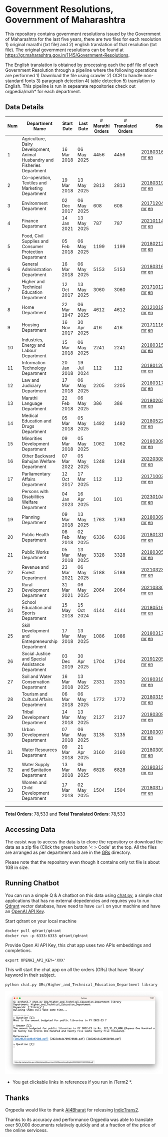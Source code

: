 # Government Resolutions, Government of Maharashtra

This repository contains government resolutions issued by the Government of Maharashtra for the last five years, there are two files for each resolution 1) original marathi (txt file) and 2) english translation of that resolution (txt file). The original government resolutions can be found at https://gr.maharashtra.gov.in/1145/Government-Resolutions.

The English translation is obtained by processing each the pdf file of each Government Resolution through a pipeline where the following operations are performed 1) Download the file using crawler 2) OCR to handle non-standard fonts 3) paragraph detection 4) table  detection 5) translation to English. This pipeline is run in sepearate repositories check out orgpedia/mah* for each department.


## Data Details

| Num | Department Name | Start Date | Last Date | # Marathi Orders | # Translated Orders | Starting Order | Last Order |
| --- | --------------- | ---------- | --------- | ---------------- | ------------------- | -------------- | ---------- |
| 1 | Agriculture, Dairy Development, Animal Husbandry and Fisheries Department | 16 Mar 2018 | 06 May 2025 | 4456 | 4456 | [201803161624182101.pdf](https://gr.maharashtra.gov.in/Site/Upload/Government%20Resolutions/English/201803161624182101.pdf) [mr](GRs/Agriculture,_Dairy_Development,_Animal_Husbandry_and_Fisheries_Department/201803161624182101.pdf.mr.txt) [en](GRs/Agriculture,_Dairy_Development,_Animal_Husbandry_and_Fisheries_Department/201803161624182101.pdf.en.txt) | [202505061747508001.pdf](https://gr.maharashtra.gov.in/Site/Upload/Government%20Resolutions/English/202505061747508001.pdf) [mr](GRs/Agriculture,_Dairy_Development,_Animal_Husbandry_and_Fisheries_Department/202505061747508001.pdf.mr.txt) [en](GRs/Agriculture,_Dairy_Development,_Animal_Husbandry_and_Fisheries_Department/202505061747508001.pdf.en.txt) |
| 2 | Co-operation, Textiles and Marketing Department | 19 Mar 2018 | 13 May 2025 | 2813 | 2813 | [201803191257576702.pdf](https://gr.maharashtra.gov.in/Site/Upload/Government%20Resolutions/English/201803191257576702.pdf) [mr](GRs/Co-operation,_Textiles_and_Marketing_Department/201803191257576702.pdf.mr.txt) [en](GRs/Co-operation,_Textiles_and_Marketing_Department/201803191257576702.pdf.en.txt) | [20250513120058032802.pdf](https://gr.maharashtra.gov.in/assets/public/20250513120058032802.pdf) [mr](GRs/Co-operation,_Textiles_and_Marketing_Department/20250513120058032802.pdf.mr.txt) [en](GRs/Co-operation,_Textiles_and_Marketing_Department/20250513120058032802.pdf.en.txt) |
| 3 | Environment Department | 02 Dec 2017 | 06 May 2025 | 608 | 608 | [201712041147216904.pdf](https://gr.maharashtra.gov.in/Site/Upload/Government%20Resolutions/English/201712041147216904.pdf) [mr](GRs/Environment_Department/201712041147216904.pdf.mr.txt) [en](GRs/Environment_Department/201712041147216904.pdf.en.txt) | [202505061315266804.pdf](https://gr.maharashtra.gov.in/Site/Upload/Government%20Resolutions/English/202505061315266804.pdf) [mr](GRs/Environment_Department/202505061315266804.pdf.mr.txt) [en](GRs/Environment_Department/202505061315266804.pdf.en.txt) |
| 4 | Finance Department | 14 Jan 2021 | 13 May 2025 | 787 | 787 | [202101141237329905.pdf](https://gr.maharashtra.gov.in/Site/Upload/Government%20Resolutions/English/202101141237329905.pdf) [mr](GRs/Finance_Department/202101141237329905.pdf.mr.txt) [en](GRs/Finance_Department/202101141237329905.pdf.en.txt) | [20250513111920033605.pdf](https://gr.maharashtra.gov.in/assets/public/20250513111920033605.pdf) [mr](GRs/Finance_Department/20250513111920033605.pdf.mr.txt) [en](GRs/Finance_Department/20250513111920033605.pdf.en.txt) |
| 5 | Food, Civil Supplies and Consumer Protection Department | 05 Feb 2018 | 06 May 2025 | 1199 | 1199 | [201802121244545806.pdf](https://gr.maharashtra.gov.in/Site/Upload/Government%20Resolutions/English/201802121244545806.pdf) [mr](GRs/Food,_Civil_Supplies_and_Consumer_Protection_Department/201802121244545806.pdf.mr.txt) [en](GRs/Food,_Civil_Supplies_and_Consumer_Protection_Department/201802121244545806.pdf.en.txt) | [202505061305580006.pdf](https://gr.maharashtra.gov.in/Site/Upload/Government%20Resolutions/English/202505061305580006.pdf) [mr](GRs/Food,_Civil_Supplies_and_Consumer_Protection_Department/202505061305580006.pdf.mr.txt) [en](GRs/Food,_Civil_Supplies_and_Consumer_Protection_Department/202505061305580006.pdf.en.txt) |
| 6 | General Administration Department | 16 Mar 2018 | 06 May 2025 | 5153 | 5153 | [201803161224022707.pdf](https://gr.maharashtra.gov.in/Site/Upload/Government%20Resolutions/English/201803161224022707.pdf) [mr](GRs/General_Administration_Department/201803161224022707.pdf.mr.txt) [en](GRs/General_Administration_Department/201803161224022707.pdf.en.txt) | [202505061158415607.pdf](https://gr.maharashtra.gov.in/Site/Upload/Government%20Resolutions/English/202505061158415607.pdf) [mr](GRs/General_Administration_Department/202505061158415607.pdf.mr.txt) [en](GRs/General_Administration_Department/202505061158415607.pdf.en.txt) |
| 7 | Higher and Technical Education Department | 12 Oct 2017 | 13 May 2025 | 3060 | 3060 | [201710121514029708.pdf](https://gr.maharashtra.gov.in/Site/Upload/Government%20Resolutions/English/201710121514029708.pdf) [mr](GRs/Higher_and_Technical_Education_Department/201710121514029708.pdf.mr.txt) [en](GRs/Higher_and_Technical_Education_Department/201710121514029708.pdf.en.txt) | [20250513140335019808.pdf](https://gr.maharashtra.gov.in/assets/public/20250513140335019808.pdf) [mr](GRs/Higher_and_Technical_Education_Department/20250513140335019808.pdf.mr.txt) [en](GRs/Higher_and_Technical_Education_Department/20250513140335019808.pdf.en.txt) |
| 8 | Home Department | 22 Mar 1947 | 06 May 2025 | 4612 | 4612 | [201210191648552129.pdf](https://gr.maharashtra.gov.in/Site/Upload/Government%20Resolutions/English/201210191648552129.pdf) [mr](GRs/Home_Department/201210191648552129.pdf.mr.txt) [en](GRs/Home_Department/201210191648552129.pdf.en.txt) | [202505061701459529.pdf](https://gr.maharashtra.gov.in/Site/Upload/Government%20Resolutions/English/202505061701459529.pdf) [mr](GRs/Home_Department/202505061701459529.pdf.mr.txt) [en](GRs/Home_Department/202505061701459529.pdf.en.txt) |
| 9 | Housing Department | 16 Nov 2017 | 30 Apr 2025 | 416 | 416 | [201711161447076609.pdf](https://gr.maharashtra.gov.in/Site/Upload/Government%20Resolutions/English/201711161447076609.pdf) [mr](GRs/Housing_Department/201711161447076609.pdf.mr.txt) [en](GRs/Housing_Department/201711161447076609.pdf.en.txt) | [202504301856290009.pdf](https://gr.maharashtra.gov.in/Site/Upload/Government%20Resolutions/English/202504301856290009.pdf) [mr](GRs/Housing_Department/202504301856290009.pdf.mr.txt) [en](GRs/Housing_Department/202504301856290009.pdf.en.txt) |
| 10 | Industries, Energy and Labour Department | 15 Mar 2018 | 06 May 2025 | 2241 | 2241 | [201803151204055010.pdf](https://gr.maharashtra.gov.in/Site/Upload/Government%20Resolutions/English/201803151204055010.pdf) [mr](GRs/Industries,_Energy_and_Labour_Department/201803151204055010.pdf.mr.txt) [en](GRs/Industries,_Energy_and_Labour_Department/201803151204055010.pdf.en.txt) | [202505061716100610.pdf](https://gr.maharashtra.gov.in/Site/Upload/Government%20Resolutions/English/202505061716100610.pdf) [mr](GRs/Industries,_Energy_and_Labour_Department/202505061716100610.pdf.mr.txt) [en](GRs/Industries,_Energy_and_Labour_Department/202505061716100610.pdf.en.txt) |
| 11 | Information Technology Department | 20 Jan 2018 | 19 Jul 2024 | 112 | 112 | [201801201843024511.pdf](https://gr.maharashtra.gov.in/Site/Upload/Government%20Resolutions/English/201801201843024511.pdf) [mr](GRs/Information_Technology_Department/201801201843024511.pdf.mr.txt) [en](GRs/Information_Technology_Department/201801201843024511.pdf.en.txt) | [202407191742379111.pdf](https://gr.maharashtra.gov.in/Site/Upload/Government%20Resolutions/English/202407191742379111.pdf) [mr](GRs/Information_Technology_Department/202407191742379111.pdf.mr.txt) [en](GRs/Information_Technology_Department/202407191742379111.pdf.en.txt) |
| 12 | Law and Judiciary Department | 17 Mar 2018 | 06 May 2025 | 2205 | 2205 | [201803171129290212.pdf](https://gr.maharashtra.gov.in/Site/Upload/Government%20Resolutions/English/201803171129290212.pdf) [mr](GRs/Law_and_Judiciary_Department/201803171129290212.pdf.mr.txt) [en](GRs/Law_and_Judiciary_Department/201803171129290212.pdf.en.txt) | [202505061217459012.pdf](https://gr.maharashtra.gov.in/Site/Upload/Government%20Resolutions/English/202505061217459012.pdf) [mr](GRs/Law_and_Judiciary_Department/202505061217459012.pdf.mr.txt) [en](GRs/Law_and_Judiciary_Department/202505061217459012.pdf.en.txt) |
| 13 | Marathi Language Department | 22 Feb 2018 | 06 May 2025 | 386 | 386 | [201802031549154233.pdf](https://gr.maharashtra.gov.in/Site/Upload/Government%20Resolutions/English/201802031549154233.pdf) [mr](GRs/Marathi_Language_Department/201802031549154233.pdf.mr.txt) [en](GRs/Marathi_Language_Department/201802031549154233.pdf.en.txt) | [202505061120080433.pdf](https://gr.maharashtra.gov.in/Site/Upload/Government%20Resolutions/English/202505061120080433.pdf) [mr](GRs/Marathi_Language_Department/202505061120080433.pdf.mr.txt) [en](GRs/Marathi_Language_Department/202505061120080433.pdf.en.txt) |
| 14 | Medical Education and Drugs Department | 05 Mar 2018 | 05 May 2025 | 1492 | 1492 | [201805221424292513.pdf](https://gr.maharashtra.gov.in/Site/Upload/Government%20Resolutions/English/201805221424292513.pdf) [mr](GRs/Medical_Education_and_Drugs_Department/201805221424292513.pdf.mr.txt) [en](GRs/Medical_Education_and_Drugs_Department/201805221424292513.pdf.en.txt) | [202505051436126313.pdf](https://gr.maharashtra.gov.in/Site/Upload/Government%20Resolutions/English/202505051436126313.pdf) [mr](GRs/Medical_Education_and_Drugs_Department/202505051436126313.pdf.mr.txt) [en](GRs/Medical_Education_and_Drugs_Department/202505051436126313.pdf.en.txt) |
| 15 | Minorities Development Department | 09 Mar 2018 | 05 May 2025 | 1062 | 1062 | [201803091218355314.pdf](https://gr.maharashtra.gov.in/Site/Upload/Government%20Resolutions/English/201803091218355314.pdf) [mr](GRs/Minorities_Development_Department/201803091218355314.pdf.mr.txt) [en](GRs/Minorities_Development_Department/201803091218355314.pdf.en.txt) | [202505051246509214.pdf](https://gr.maharashtra.gov.in/Site/Upload/Government%20Resolutions/English/202505051246509214....pdf) [mr](GRs/Minorities_Development_Department/202505051246509214.pdf.mr.txt) [en](GRs/Minorities_Development_Department/202505051246509214.pdf.en.txt) |
| 16 | Other Backward Bahujan Welfare Department | 07 Mar 2022 | 05 May 2025 | 1248 | 1248 | [202203081752439334.pdf](https://gr.maharashtra.gov.in/Site/Upload/Government%20Resolutions/English/202203081752439334.pdf) [mr](GRs/Other_Backward_Bahujan_Welfare_Department/202203081752439334.pdf.mr.txt) [en](GRs/Other_Backward_Bahujan_Welfare_Department/202203081752439334.pdf.en.txt) | [202505051826384434.pdf](https://gr.maharashtra.gov.in/Site/Upload/Government%20Resolutions/English/202505051826384434.pdf) [mr](GRs/Other_Backward_Bahujan_Welfare_Department/202505051826384434.pdf.mr.txt) [en](GRs/Other_Backward_Bahujan_Welfare_Department/202505051826384434.pdf.en.txt) |
| 17 | Parliamentary Affairs Department | 12 Oct 2017 | 17 Mar 2025 | 112 | 112 | [201710031642378615.pdf](https://gr.maharashtra.gov.in/Site/Upload/Government%20Resolutions/English/201710031642378615.pdf) [mr](GRs/Parliamentary_Affairs_Department/201710031642378615.pdf.mr.txt) [en](GRs/Parliamentary_Affairs_Department/201710031642378615.pdf.en.txt) | [202503171104518215.pdf](https://gr.maharashtra.gov.in/Site/Upload/Government%20Resolutions/English/202503171104518215.pdf) [mr](GRs/Parliamentary_Affairs_Department/202503171104518215.pdf.mr.txt) [en](GRs/Parliamentary_Affairs_Department/202503171104518215.pdf.en.txt) |
| 18 | Persons with Disabilities Welfare Department | 04 Jan 2023 | 16 Apr 2025 | 101 | 101 | [202301041906309635.pdf](https://gr.maharashtra.gov.in/Site/Upload/Government%20Resolutions/English/202301041906309635.pdf) [mr](GRs/Persons_with_Disabilities_Welfare_Department/202301041906309635.pdf.mr.txt) [en](GRs/Persons_with_Disabilities_Welfare_Department/202301041906309635.pdf.en.txt) | [202504161612029335.pdf](https://gr.maharashtra.gov.in/Site/Upload/Government%20Resolutions/English/202504161612029335.pdf) [mr](GRs/Persons_with_Disabilities_Welfare_Department/202504161612029335.pdf.mr.txt) [en](GRs/Persons_with_Disabilities_Welfare_Department/202504161612029335.pdf.en.txt) |
| 19 | Planning Department | 09 Mar 2018 | 13 May 2025 | 1763 | 1763 | [201803091441032716.pdf](https://gr.maharashtra.gov.in/Site/Upload/Government%20Resolutions/English/201803091441032716.pdf) [mr](GRs/Planning_Department/201803091441032716.pdf.mr.txt) [en](GRs/Planning_Department/201803091441032716.pdf.en.txt) | [20250513154300018916.pdf](https://gr.maharashtra.gov.in/assets/public/20250513154300018916.pdf) [mr](GRs/Planning_Department/20250513154300018916.pdf.mr.txt) [en](GRs/Planning_Department/20250513154300018916.pdf.en.txt) |
| 20 | Public Health Department | 08 Feb 2018 | 02 May 2025 | 6336 | 6336 | [201801311722275417.pdf](https://gr.maharashtra.gov.in/Site/Upload/Government%20Resolutions/English/201801311722275417.pdf) [mr](GRs/Public_Health_Department/201801311722275417.pdf.mr.txt) [en](GRs/Public_Health_Department/201801311722275417.pdf.en.txt) | [202505021812179317.pdf](https://gr.maharashtra.gov.in/Site/Upload/Government%20Resolutions/English/202505021812179317.pdf) [mr](GRs/Public_Health_Department/202505021812179317.pdf.mr.txt) [en](GRs/Public_Health_Department/202505021812179317.pdf.en.txt) |
| 21 | Public Works Department | 05 Mar 2018 | 13 May 2025 | 3328 | 3328 | [201803051515468118.pdf](https://gr.maharashtra.gov.in/Site/Upload/Government%20Resolutions/English/201803051515468118.pdf) [mr](GRs/Public_Works_Department/201803051515468118.pdf.mr.txt) [en](GRs/Public_Works_Department/201803051515468118.pdf.en.txt) | [20250513143721014018.pdf](https://gr.maharashtra.gov.in/assets/public/20250513143721014018.pdf) [mr](GRs/Public_Works_Department/20250513143721014018.pdf.mr.txt) [en](GRs/Public_Works_Department/20250513143721014018.pdf.en.txt) |
| 22 | Revenue and Forest Department | 23 Mar 2021 | 06 May 2025 | 5188 | 5188 | [202103231328393119.pdf](https://gr.maharashtra.gov.in/Site/Upload/Government%20Resolutions/English/202103231328393119.pdf) [mr](GRs/Revenue_and_Forest_Department/202103231328393119.pdf.mr.txt) [en](GRs/Revenue_and_Forest_Department/202103231328393119.pdf.en.txt) | [202505061729442119.pdf](https://gr.maharashtra.gov.in/Site/Upload/Government%20Resolutions/English/202505061729442119.pdf) [mr](GRs/Revenue_and_Forest_Department/202505061729442119.pdf.mr.txt) [en](GRs/Revenue_and_Forest_Department/202505061729442119.pdf.en.txt) |
| 23 | Rural Development Department | 31 Mar 2021 | 06 May 2025 | 2064 | 2064 | [202103301021181120.pdf](https://gr.maharashtra.gov.in/Site/Upload/Government%20Resolutions/English/202103301021181120.pdf) [mr](GRs/Rural_Development_Department/202103301021181120.pdf.mr.txt) [en](GRs/Rural_Development_Department/202103301021181120.pdf.en.txt) | [202505061325097820.pdf](https://gr.maharashtra.gov.in/Site/Upload/Government%20Resolutions/English/202505061325097820.pdf) [mr](GRs/Rural_Development_Department/202505061325097820.pdf.mr.txt) [en](GRs/Rural_Development_Department/202505061325097820.pdf.en.txt) |
| 24 | School Education and Sports Department | 15 May 2018 | 15 Oct 2024 | 4144 | 4144 | [201805161114241221.pdf](https://gr.maharashtra.gov.in/Site/Upload/Government%20Resolutions/English/201805161114241221.pdf) [mr](GRs/School_Education_and_Sports_Department/201805161114241221.pdf.mr.txt) [en](GRs/School_Education_and_Sports_Department/201805161114241221.pdf.en.txt) | [202410152127537021.pdf](https://gr.maharashtra.gov.in/Site/Upload/Government%20Resolutions/English/202410152127537021.pdf) [mr](GRs/School_Education_and_Sports_Department/202410152127537021.pdf.mr.txt) [en](GRs/School_Education_and_Sports_Department/202410152127537021.pdf.en.txt) |
| 25 | Skill Development and Entrepreneurship Department | 17 Mar 2018 | 13 May 2025 | 1086 | 1086 | [201803171322099003.pdf](https://gr.maharashtra.gov.in/Site/Upload/Government%20Resolutions/English/201803171322099003.pdf) [mr](GRs/Skill_Development_and_Entrepreneurship_Department/201803171322099003.pdf.mr.txt) [en](GRs/Skill_Development_and_Entrepreneurship_Department/201803171322099003.pdf.en.txt) | [20250513150133051503.pdf](https://gr.maharashtra.gov.in/assets/public/20250513150133051503.pdf) [mr](GRs/Skill_Development_and_Entrepreneurship_Department/20250513150133051503.pdf.mr.txt) [en](GRs/Skill_Development_and_Entrepreneurship_Department/20250513150133051503.pdf.en.txt) |
| 26 | Social Justice and Special Assistance Department | 03 Dec 2019 | 30 Apr 2025 | 1704 | 1704 | [201912051107011622.pdf](https://gr.maharashtra.gov.in/Site/Upload/Government%20Resolutions/English/201912051107011622.pdf) [mr](GRs/Social_Justice_and_Special_Assistance_Department/201912051107011622.pdf.mr.txt) [en](GRs/Social_Justice_and_Special_Assistance_Department/201912051107011622.pdf.en.txt) | [202504301621232822.pdf](https://gr.maharashtra.gov.in/Site/Upload/Government%20Resolutions/English/202504301621232822.pdf) [mr](GRs/Social_Justice_and_Special_Assistance_Department/202504301621232822.pdf.mr.txt) [en](GRs/Social_Justice_and_Special_Assistance_Department/202504301621232822.pdf.en.txt) |
| 27 | Soil and Water Conservation Department | 16 Mar 2018 | 13 May 2025 | 2331 | 2331 | [201803161247582426.pdf](https://gr.maharashtra.gov.in/Site/Upload/Government%20Resolutions/English/201803161247582426.pdf) [mr](GRs/Soil_and_Water_Conservation_Department/201803161247582426.pdf.mr.txt) [en](GRs/Soil_and_Water_Conservation_Department/201803161247582426.pdf.en.txt) | [20250513170432098126.pdf](https://gr.maharashtra.gov.in/assets/public/20250513170432098126.pdf) [mr](GRs/Soil_and_Water_Conservation_Department/20250513170432098126.pdf.mr.txt) [en](GRs/Soil_and_Water_Conservation_Department/20250513170432098126.pdf.en.txt) |
| 28 | Tourism and Cultural Affairs Department | 06 Mar 2018 | 06 May 2025 | 1772 | 1772 | [201803151055091823.pdf](https://gr.maharashtra.gov.in/Site/Upload/Government%20Resolutions/English/201803151055091823.pdf) [mr](GRs/Tourism_and_Cultural_Affairs_Department/201803151055091823.pdf.mr.txt) [en](GRs/Tourism_and_Cultural_Affairs_Department/201803151055091823.pdf.en.txt) | [202505061732413423.pdf](https://gr.maharashtra.gov.in/Site/Upload/Government%20Resolutions/English/202505061732413423.pdf) [mr](GRs/Tourism_and_Cultural_Affairs_Department/202505061732413423.pdf.mr.txt) [en](GRs/Tourism_and_Cultural_Affairs_Department/202505061732413423.pdf.en.txt) |
| 29 | Tribal Development Department | 14 Mar 2018 | 13 May 2025 | 2127 | 2127 | [201803091105184924.pdf](https://gr.maharashtra.gov.in/Site/Upload/Government%20Resolutions/English/201803091105184924.pdf) [mr](GRs/Tribal_Development_Department/201803091105184924.pdf.mr.txt) [en](GRs/Tribal_Development_Department/201803091105184924.pdf.en.txt) | [20250513114336036124.pdf](https://gr.maharashtra.gov.in/assets/public/20250513114336036124.pdf) [mr](GRs/Tribal_Development_Department/20250513114336036124.pdf.mr.txt) [en](GRs/Tribal_Development_Department/20250513114336036124.pdf.en.txt) |
| 30 | Urban Development Department | 07 Mar 2018 | 06 May 2025 | 3135 | 3135 | [201803071203178325.pdf](https://gr.maharashtra.gov.in/Site/Upload/Government%20Resolutions/English/201803071203178325.pdf) [mr](GRs/Urban_Development_Department/201803071203178325.pdf.mr.txt) [en](GRs/Urban_Development_Department/201803071203178325.pdf.en.txt) | [202505061751591825.pdf](https://gr.maharashtra.gov.in/Site/Upload/Government%20Resolutions/English/202505061751591825.pdf) [mr](GRs/Urban_Development_Department/202505061751591825.pdf.mr.txt) [en](GRs/Urban_Development_Department/202505061751591825.pdf.en.txt) |
| 31 | Water Resources Department | 09 Mar 2018 | 21 Apr 2025 | 3160 | 3160 | [201803091034435527.pdf](https://gr.maharashtra.gov.in/Site/Upload/Government%20Resolutions/English/201803091034435527.pdf) [mr](GRs/Water_Resources_Department/201803091034435527.pdf.mr.txt) [en](GRs/Water_Resources_Department/201803091034435527.pdf.en.txt) | [202504211805594127.pdf](https://gr.maharashtra.gov.in/Site/Upload/Government%20Resolutions/English/202504211805594127.pdf) [mr](GRs/Water_Resources_Department/202504211805594127.pdf.mr.txt) [en](GRs/Water_Resources_Department/202504211805594127.pdf.en.txt) |
| 32 | Water Supply and Sanitation Department | 13 Mar 2018 | 06 May 2025 | 6828 | 6828 | [201803121414108428.pdf](https://gr.maharashtra.gov.in/Site/Upload/Government%20Resolutions/English/201803121414108428.pdf) [mr](GRs/Water_Supply_and_Sanitation_Department/201803121414108428.pdf.mr.txt) [en](GRs/Water_Supply_and_Sanitation_Department/201803121414108428.pdf.en.txt) | [202505061556368728.pdf](https://gr.maharashtra.gov.in/Site/Upload/Government%20Resolutions/English/202505061556368728.pdf) [mr](GRs/Water_Supply_and_Sanitation_Department/202505061556368728.pdf.mr.txt) [en](GRs/Water_Supply_and_Sanitation_Department/202505061556368728.pdf.en.txt) |
| 33 | Women and Child Development Department | 17 Mar 2018 | 02 May 2025 | 1504 | 1504 | [201803171539444330.pdf](https://gr.maharashtra.gov.in/Site/Upload/Government%20Resolutions/English/201803171539444330.pdf) [mr](GRs/Women_and_Child_Development_Department/201803171539444330.pdf.mr.txt) [en](GRs/Women_and_Child_Development_Department/201803171539444330.pdf.en.txt) | [202505021311377830.pdf](https://gr.maharashtra.gov.in/Site/Upload/Government%20Resolutions/English/202505021311377830.pdf) [mr](GRs/Women_and_Child_Development_Department/202505021311377830.pdf.mr.txt) [en](GRs/Women_and_Child_Development_Department/202505021311377830.pdf.en.txt) |
----------------------------------------------------------------------------------------------------

**Total Orders**: 78,533 and **Total Translated Orders**: 78,533
## Accessing Data

The easist way to access the data is to clone the repository or download the data as a zip file (Click the green button '< > Code' at the top. All the files are arranged as per department and are in the [GRs](GRs) directory.

Please note that the repository even though it contains only txt file is about 1GB in size.

## Running Chatbot

You can run a simple Q & A chatbot on this data using [chat.py](chat.py), a simple chat applications that has no external depedencies and requires you to run [Qdrant](https://qdrant.tech/) vector database, have need to have `curl` on your machine and have an [OpenAI API Key](https://help.openai.com/en/articles/4936850-where-do-i-find-my-secret-api-key).

Start qdrant on your local machine
```shell
docker pull qdrant/qdrant
docker run -p 6333:6333 qdrant/qdrant
```

Provide Open AI API Key, this chat app uses two APIs embeddings and completions.
```shell
export OPENAI_API_KEY='XXX'
```

This will start the chat app on all the orders (GRs) that have 'library' keyword in their subject.

```shell
python chat.py GRs/Higher_and_Technical_Education_Department library
```

![screenshot of running chat.py](screenshot.png)

* You get clickable links in references if you run in iTerm2 *.

## Thanks

Orgpedia would like to thank [AI4Bharat](https://ai4bharat.iitm.ac.in/) for releasing [IndicTrans2](https://github.com/AI4Bharat/IndicTrans2).

Thanks to its accuracy and performance Orgpedia was able to translate over 50,000 documents relatively quickly and at a fraction of the price of the online servicess.

